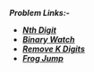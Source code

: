 ***Problem Links:-***

- [***Nth Digit***](https://leetcode.com/contest/leetcode-weekly-contest-5/problems/nth-digit/)
- [***Binary Watch***](https://leetcode.com/contest/leetcode-weekly-contest-5/problems/binary-watch/)
- [***Remove K Digits***](https://leetcode.com/contest/leetcode-weekly-contest-5/problems/remove-k-digits/)
- [***Frog Jump***](https://leetcode.com/contest/leetcode-weekly-contest-5/problems/frog-jump/)